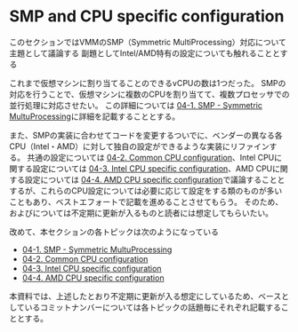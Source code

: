 # SMP and CPU specific configuration

このセクションではVMMのSMP（Symmetric MultiProcessing）対応について主題として議論する
副題としてIntel/AMD特有の設定についても触れることとする

これまで仮想マシンに割り当てることのできるvCPUの数は1つだった。
SMPの対応を行うことで、仮想マシンに複数のCPUを割り当てて、複数プロセッサでの並行処理に対応させたい。
この詳細については [04-1. SMP - Symmetric MultuProcessing](./04-1_smp_symmetric_multiprocessing.md)に詳細を記載することとする。

また、SMPの実装に合わせてコードを変更するついでに、ベンダーの異なる各CPU（Intel・AMD）に対して独自の設定ができるような実装にリファインする。
共通の設定については [04-2. Common CPU configuration](./04-2_common_CPU_configuration.md)、Intel CPUに関する設定については [04-3. Intel CPU specific configuration](./04-3_Intel_CPU_specific_configuration.md)、AMD CPUに関する設定については [04-4. AMD CPU specific configuration](./04-4_AMD_CPU_specific_configuration.md)で議論することとするが、これらのCPU設定については必要に応じて設定をする類のものが多いこともあり、ベストエフォートで記載を進めることさせてもらう。
そのため、およびについては不定期に更新が入るものと読者には想定してもらいたい。

改めて、本セクションの各トピックは次のようになっている

* [04-1. SMP - Symmetric MultuProcessing](./04-1_smp_symmetric_multiprocessing.md)
* [04-2. Common CPU configuration](./04-2_common_CPU_configuration.md)
* [04-3. Intel CPU specific configuration](./04-3_Intel_CPU_specific_configuration.md)
* [04-4. AMD CPU specific configuration](./04-4_AMD_CPU_specific_configuration.md)

本資料では、上述したとおり不定期に更新が入る想定にしているため、ベースとしているコミットナンバーについては各トピックの話題毎にそれぞれ記載することとする。
